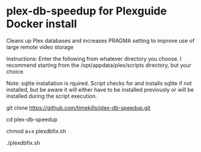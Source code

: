 # plex-db-speedup for Plexguide Docker install
Cleans up Plex databases and increases PRAGMA setting to improve use of large remote video storage

Instructions: Enter the following from whatever directory you choose.
I recommend starting from the /opt/appdata/plex/scripts directory, but your choice.

Note: sqlite installation is rquired. Script checks for and installs sqlite if not installed, but be aware it will either have to be installed previously or will be installed during the script execution.

git clone https://github.com/timekills/plex-db-speedup.git

cd plex-db-speedup

chmod a+x plexdbfix.sh

./plexdbfix.sh 
